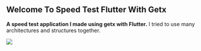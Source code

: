 
## Welcome To Speed Test Flutter With Getx
**A speed test application I made using getx with Flutter.**
I tried to use many architectures and structures together.




![](https://github.com/furkandvrc/furkandvrc/blob/main/images/screen-capture.gif)
